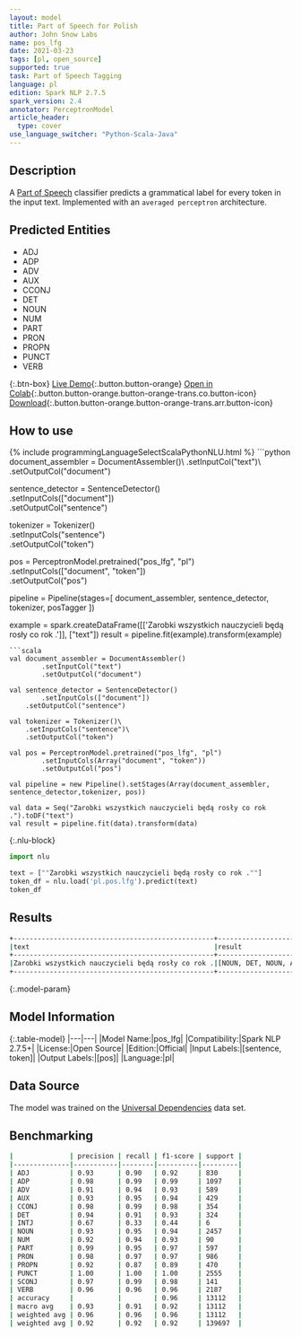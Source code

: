 ```yaml
---
layout: model
title: Part of Speech for Polish
author: John Snow Labs
name: pos_lfg
date: 2021-03-23
tags: [pl, open_source]
supported: true
task: Part of Speech Tagging
language: pl
edition: Spark NLP 2.7.5
spark_version: 2.4
annotator: PerceptronModel
article_header:
  type: cover
use_language_switcher: "Python-Scala-Java"
---
```


## Description

A [Part of Speech](https://en.wikipedia.org/wiki/Part_of_speech) classifier predicts a grammatical label for every token in the input text. Implemented with an `averaged perceptron` architecture.

## Predicted Entities

- ADJ
- ADP
- ADV
- AUX
- CCONJ
- DET
- NOUN
- NUM
- PART
- PRON
- PROPN
- PUNCT
- VERB

{:.btn-box}
[Live Demo](https://demo.johnsnowlabs.com/public/GRAMMAR_EN/){:.button.button-orange}
[Open in Colab](https://colab.research.google.com/github/JohnSnowLabs/spark-nlp-workshop/blob/master/tutorials/streamlit_notebooks/GRAMMAR_EN.ipynb){:.button.button-orange.button-orange-trans.co.button-icon}
[Download](https://s3.amazonaws.com/auxdata.johnsnowlabs.com/public/models/pos_lfg_pl_2.7.5_2.4_1616510144592.zip){:.button.button-orange.button-orange-trans.arr.button-icon}

## How to use



<div class="tabs-box" markdown="1">
{% include programmingLanguageSelectScalaPythonNLU.html %}
```python
document_assembler = DocumentAssembler()\
  .setInputCol("text")\
  .setOutputCol("document")

sentence_detector = SentenceDetector()\
  .setInputCols(["document"])\
  .setOutputCol("sentence")

tokenizer = Tokenizer()\
    .setInputCols("sentence")\
    .setOutputCol("token")

pos = PerceptronModel.pretrained("pos_lfg", "pl")\
  .setInputCols(["document", "token"])\
  .setOutputCol("pos")

pipeline = Pipeline(stages=[
  document_assembler,
  sentence_detector,
  tokenizer,
  posTagger
])

example = spark.createDataFrame([['Zarobki wszystkich nauczycieli będą rosły co rok .']], ["text"])
result = pipeline.fit(example).transform(example)
```
```scala
val document_assembler = DocumentAssembler()
        .setInputCol("text")
        .setOutputCol("document")

val sentence_detector = SentenceDetector()
        .setInputCols(["document"])
	.setOutputCol("sentence")

val tokenizer = Tokenizer()\
    .setInputCols("sentence")\
    .setOutputCol("token")

val pos = PerceptronModel.pretrained("pos_lfg", "pl")
        .setInputCols(Array("document", "token"))
        .setOutputCol("pos")

val pipeline = new Pipeline().setStages(Array(document_assembler, sentence_detector,tokenizer, pos))

val data = Seq("Zarobki wszystkich nauczycieli będą rosły co rok .").toDF("text")
val result = pipeline.fit(data).transform(data)

```

{:.nlu-block}
```python
import nlu

text = [""Zarobki wszystkich nauczycieli będą rosły co rok .""]
token_df = nlu.load('pl.pos.lfg').predict(text)
token_df
```
</div>

## Results

```bash
+--------------------------------------------------+----------------------------------------------+
|text                                              |result                                        |
+--------------------------------------------------+----------------------------------------------+
|Zarobki wszystkich nauczycieli będą rosły co rok .|[NOUN, DET, NOUN, AUX, VERB, ADP, NOUN, PUNCT]|
+--------------------------------------------------+----------------------------------------------+
```

{:.model-param}
## Model Information

{:.table-model}
|---|---|
|Model Name:|pos_lfg|
|Compatibility:|Spark NLP 2.7.5+|
|License:|Open Source|
|Edition:|Official|
|Input Labels:|[sentence, token]|
|Output Labels:|[pos]|
|Language:|pl|

## Data Source

The model was trained on the [Universal Dependencies](https://www.universaldependencies.org) data set.

## Benchmarking

```bash
|              | precision | recall | f1-score | support |
|--------------|-----------|--------|----------|---------|
| ADJ          | 0.93      | 0.90   | 0.92     | 830     |
| ADP          | 0.98      | 0.99   | 0.99     | 1097    |
| ADV          | 0.91      | 0.94   | 0.93     | 589     |
| AUX          | 0.93      | 0.95   | 0.94     | 429     |
| CCONJ        | 0.98      | 0.99   | 0.98     | 354     |
| DET          | 0.94      | 0.91   | 0.93     | 324     |
| INTJ         | 0.67      | 0.33   | 0.44     | 6       |
| NOUN         | 0.93      | 0.95   | 0.94     | 2457    |
| NUM          | 0.92      | 0.94   | 0.93     | 90      |
| PART         | 0.99      | 0.95   | 0.97     | 597     |
| PRON         | 0.98      | 0.97   | 0.97     | 986     |
| PROPN        | 0.92      | 0.87   | 0.89     | 470     |
| PUNCT        | 1.00      | 1.00   | 1.00     | 2555    |
| SCONJ        | 0.97      | 0.99   | 0.98     | 141     |
| VERB         | 0.96      | 0.96   | 0.96     | 2187    |
| accuracy     |           |        | 0.96     | 13112   |
| macro avg    | 0.93      | 0.91   | 0.92     | 13112   |
| weighted avg | 0.96      | 0.96   | 0.96     | 13112   |
| weighted avg | 0.92      | 0.92   | 0.92     | 139697  |
```